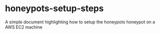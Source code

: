 # honeypots-setup-steps
A simple document highlighting how to setup the honeypots honeypot on a AWS EC2 machine
